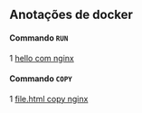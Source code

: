 ## Anotações de docker 


#### Commando ```RUN```

1 [hello com nginx](/hello-world/README.MD)

#### Commando ```COPY```

1 [file.html copy nginx](/nginx_file_html/README.md)